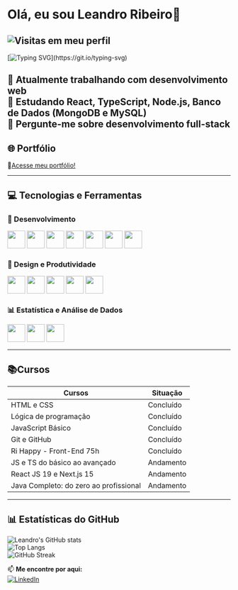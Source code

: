 # Olá, eu sou Leandro Ribeiro👋
![Visitas em meu perfil](https://komarev.com/ghpvc/?username=LeandroDevLab&color=0000ff&label=Welcome+to+my+profile+you+are+visitor+nº:)
----
[![Typing SVG](https://readme-typing-svg.demolab.com?font=Fira+Code&size=31&pause=1000&multiline=true&width=435&height=150&lines=Hi%2C+I'm+Leandro+Ribeiro%3A+;Full+Stack+Developer;+Always+in+development!)](https://git.io/typing-svg)

🔭 Atualmente trabalhando com desenvolvimento web  
🌱 Estudando React, TypeScript, Node.js, Banco de Dados (MongoDB e MySQL)  
💬 Pergunte-me sobre desenvolvimento full-stack  
----------
## 🌐 Portfólio
🔗<a href="https://leandrodevlab.github.io/" target="_blank">Acesse meu portfólio!</a>

----------
## 💻 Tecnologias e Ferramentas

### 🚀 Desenvolvimento
<p>
<img src="https://cdn.jsdelivr.net/gh/devicons/devicon/icons/html5/html5-original.svg" width="40px"/>
<img src="https://cdn.jsdelivr.net/gh/devicons/devicon/icons/css3/css3-original.svg" width="40px"/>
<img src="https://cdn.jsdelivr.net/gh/devicons/devicon/icons/javascript/javascript-original.svg" width="40px"/>
<img src="https://cdn.jsdelivr.net/gh/devicons/devicon/icons/bootstrap/bootstrap-original.svg" width="40px"/>
<img src="https://cdn.jsdelivr.net/gh/devicons/devicon/icons/react/react-original.svg" width="40px"/>
<img src="https://cdn.jsdelivr.net/gh/devicons/devicon/icons/git/git-original.svg" width="40px"/>
<img src="https://cdn.jsdelivr.net/gh/devicons/devicon/icons/github/github-original.svg" width="40px"/>
</p>

### 🎨 Design e Produtividade
<p>
<img src="https://cdn.jsdelivr.net/gh/devicons/devicon/icons/figma/figma-original.svg" width="40px"/>
<img src="https://img.icons8.com/color/48/000000/canva.png" width="40px"/>
<img src="https://img.icons8.com/color/48/000000/microsoft-excel-2019--v1.png" width="40px"/>
<img src="https://img.icons8.com/color/48/000000/microsoft-office-2019.png" width="40px"/>
<img src="https://img.icons8.com/fluency/48/000000/notion.png" width="40px"/>
</p>

### 📊 Estatística e Análise de Dados
<p>
<img src="https://upload.wikimedia.org/wikipedia/commons/thumb/0/0d/JASP_logo.svg/1200px-JASP_logo.svg.png" width="40px"/>
<img src="https://upload.wikimedia.org/wikipedia/commons/2/26/Jamovi_logo.png" width="40px"/>
<img src="https://miro.medium.com/v2/resize:fit:404/1*nj0UjiGH2JasboYfZ-dnmw.png" width="40px"/>
</p>

----------
## 📚Cursos
| **Cursos**                  | **Situação** |
|-----------------------------|-------------|
| HTML e CSS                  | Concluído   |
| Lógica de programação       | Concluído   |
| JavaScript Básico           | Concluído   |
| Git e GitHub                | Concluído   |
| Ri Happy - Front-End 75h    | Concluído   |
| JS e TS do básico ao avançado | Andamento |
| React JS 19 e Next.js 15      | Andamento |
| Java Completo: do zero ao profissional| Andamento |





----------

## 📊 Estatísticas do GitHub  
![Leandro's GitHub stats](https://github-readme-stats.vercel.app/api?username=LeandroDevLab&show_icons=true&theme=highcontrast)  
![Top Langs](https://github-readme-stats.vercel.app/api/top-langs/?username=LeandroDevLab&layout=compact&theme=highcontrast)  
![GitHub Streak](https://github-readme-streak-stats.herokuapp.com/?user=LeandroDevLab&theme=highcontrast)  

📫 **Me encontre por aqui:**  
[![LinkedIn](https://img.shields.io/badge/LinkedIn-blue?style=for-the-badge&logo=linkedin)](https://www.linkedin.com/in/LeandroDevLab/)  
